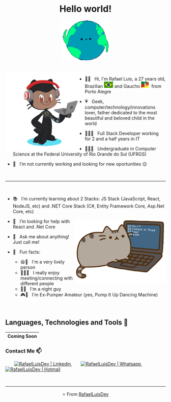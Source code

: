 <h1 align="center">Hello world! </h1>
<p align="center"><img src="https://github.com/RafaelLuisDev/RafaelLuisDev/blob/master/hello%20world.gif" width="150px"></p>
<br>

<img align="left" src='https://github.com/RafaelLuisDev/RafaelLuisDev/blob/master/octocat.png' height='250px'> 

- ✌🏽 &nbsp; Hi, I'm Rafael Luis, a 27 years old, Brazilian <img src='https://github.com/RafaelLuisDev/RafaelLuisDev/blob/master/br%20flag.gif' height='20px'> and Gaucho <img src='https://github.com/RafaelLuisDev/RafaelLuisDev/blob/master/rs%20flag.gif' height='20px'> from Porto Alegre

- 💗 &nbsp; Geek, computer/technology/innovations lover, father dedicated to the most beautiful and beloved child in the world

- 👨🏽‍💻 &nbsp; Full Stack Developer working for 2 and a half years in IT

- 👨🏽‍🎓 &nbsp; Undergraduate in Computer Science at the Federal University of Rio Grande do Sul (UFRGS)

- 🔭 &nbsp; I’m not currently working and looking for new oportunities 😉

<br>
<hr>
<br>

- 📚 &nbsp; I’m currently learning about 2 Stacks: JS Stack (JavaScript, React, NodeJS, etc) and .NET Core Stack (C#, Entity Framework Core, Asp.Net Core, etc)

<img align="right" src='https://github.com/RafaelLuisDev/RafaelLuisDev/blob/master/cat%20typing.gif' height='200px'> 

- 🤔 &nbsp; I’m looking for help with React and .Net Core

- 💬 &nbsp; Ask me about anything! Just call me!

- 🤭 &nbsp; Fun facts: 
  - 😆🤩 &nbsp; I'm a very lively person
  - 🔗🤝🏾 &nbsp; I really enjoy meeting/connecting with different people
  - 🌃🌙 &nbsp; I'm a night guy
  - 🎮👟 &nbsp; I'm Ex-Pumper Amateur (yes, Pump It Up Dancing Machine)

<br>

## Languages, Technologies and Tools 🚀

| Coming Soon |
| - |


### Contact Me 📫

  <p>&nbsp;&nbsp;&nbsp;&nbsp;&nbsp;&nbsp;
  <a href="https://www.linkedin.com/in/rafael-luis-alves/">
    <img alt="RafaelLuisDev | Linkedin" width="50px" src="https://image.flaticon.com/icons/svg/174/174857.svg" />
  </a>
  &nbsp;&nbsp;&nbsp;&nbsp;&nbsp;&nbsp;
  <a href="https://wa.me/5551983336677">
    <img alt="RafaelLuisDev | Whatsapp" width="50px" src="https://image.flaticon.com/icons/svg/2111/2111728.svg" />
  </a>
  &nbsp;&nbsp;&nbsp;&nbsp;&nbsp;&nbsp;
  <a href="mailto:rafaellfra@hotmail.com">
    <img alt="RafaelLuisDev | Hotmail" width="50px" src="https://image.flaticon.com/icons/svg/732/732223.svg" />
  </a>
 </p>
 <br>
<hr>

<p align="center">⭐️ From <a href="https://github.com/RafaelLuisDev">RafaelLuisDev</a> </p>
